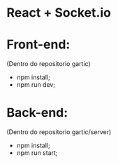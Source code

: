 # React + Socket.io

# Front-end:

(Dentro do repositorio gartic)
- npm install;
- npm run dev;

# Back-end:

(Dentro do repositorio gartic/server)
- npm install;
- npm run start;
